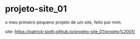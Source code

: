 # projeto-site_01
o meu primeiro pequeno projeto de um site, feito por mim.

site: https://patrick-siotti.github.io/projeto-site_01/projeto%2001/
